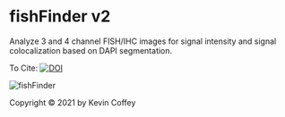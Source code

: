 ﻿# fishFinder v2

Analyze 3 and 4 channel FISH/IHC images for signal intensity and signal colocalization based on DAPI segmentation.

To Cite: [![DOI](https://zenodo.org/badge/368677537.svg)](https://zenodo.org/doi/10.5281/zenodo.10092480)

![fishFinder](https://user-images.githubusercontent.com/39605011/140231366-e96dc4f0-2dbc-47b9-af00-8098bad53983.PNG)

Copyright © 2021 by Kevin Coffey
